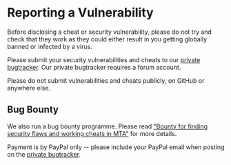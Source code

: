 # Reporting a Vulnerability

Before disclosing a cheat or security vulnerability, please do not try and check that they work
as they could either result in you getting globally banned or infected by a virus.

Please submit your security vulnerabilities and cheats to our [private bugtracker]. Our private bugtracker requires a forum account.

Please do not submit vulnerabilities and cheats publicly, on GitHub or anywhere else.

[private bugtracker]: https://forum.mtasa.com/forum/156-private-bugs/

## Bug Bounty

We also run a bug bounty programme. Please read
["Bounty for finding security flaws and working cheats in MTA"][bounty] for more details.

Payment is by PayPal only -- please include your PayPal email when posting on the [private bugtracker].

[bounty]: https://forum.mtasa.com/topic/66858-bounty-for-finding-security-flaws-and-working-cheats-in-mta/
